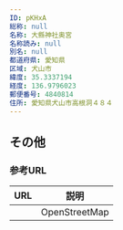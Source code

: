 ```yaml
---
ID: pKHxA
総称: null
名称: 大縣神社奥宮
名称読み: null
別名: null
都道府県: 愛知県
区域: 犬山市
緯度: 35.3337194
経度: 136.9796023
郵便番号: 4840814
住所: 愛知県犬山市高根洞４８４
---
```


## その他

### 参考URL

| URL | 説明          |
| --- | ------------- |
|     | OpenStreetMap |
